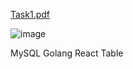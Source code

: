 [Task1.pdf](https://github.com/CrypticNumbers8/Task1-MySQL-Golang-React/files/12137575/Task1.pdf)

![image](https://github.com/CrypticNumbers8/Task1-MySQL-Golang-React/assets/57065053/810f6b34-a836-4b92-8a52-35919ef92118)


MySQL Golang React Table
